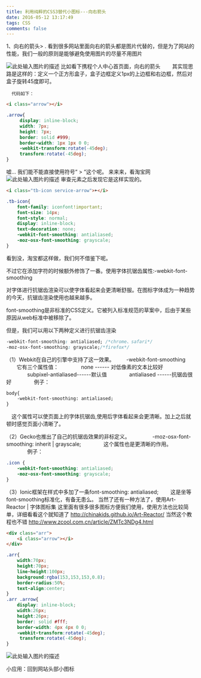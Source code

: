 ```yaml
---
title: 利用纯粹的CSS3替代小图标---向右箭头
date: 2016-05-12 13:17:49
tags: CSS
comments: false
---
```


1、向右的箭头>  .
 看到很多网站里面向右的箭头都是图片代替的，但是为了网站的性能，我们一般的原则是能够避免使用图片的尽量不用图片
<!-- more -->
![此处输入图片的描述][1]
比如看下携程个人中心首页面，向右的箭头
　　其实现思路是这样的：定义一个正方形盒子，盒子边框定义1px的上边框和右边框，然后对盒子旋转45度即可。

      代码如下：
```html
<i class="arrow"></i>
```
```css
.arrow{
     display: inline-block;
     width: 7px;
     height: 7px;
     border: solid #999;
     border-width: 1px 1px 0 0;
     -webkit-transform:rotate(-45deg);
     transform:rotate(-45deg);
}
```
嘘...
我们能不能直接使用符号“ > “这个呢。
来来来，看淘宝网 
![此处输入图片的描述][2]
审查元素之后发现它是这样实现的。
```html
<i class="tb-icon service-arrow">➤</i>
```
```css
.tb-icon{
    font-family: iconfont!important;
    font-size: 14px;
    font-style: normal;
    display: inline-block;
    text-decoration: none;
    -webkit-font-smoothing: antialiased;
    -moz-osx-font-smoothing: grayscale;
}
```
看到没，淘宝都这样做，我们何不借鉴下呢。

不过它在添加字符的时候额外修饰了一番。使用字体抗锯齿属性:-webkit-font-smoothing

对字体进行抗锯齿渲染可以使字体看起来会更清晰舒服。在图标字体成为一种趋势的今天，抗锯齿渲染使用也越来越多。

font-smoothing是非标准的CSS定义。它被列入标准规范的草案中，后由于某些原因从web标准中被移除了。

但是，我们可以用以下两种定义进行抗锯齿渲染
```css
-webkit-font-smoothing: antialiased; /*chrome、safari*/
-moz-osx-font-smoothing: grayscale;/*firefox*/
```
（1）Webkit在自己的引擎中支持了这一效果。
　　-webkit-font-smoothing
　　它有三个属性值：
　　　　none ------ 对低像素的文本比较好
　　　　subpixel-antialiased------默认值
　　　　antialiased ------抗锯齿很好
　　　　例子：
```html
body{
    -webkit-font-smoothing: antialiased;
}
```
　这个属性可以使页面上的字体抗锯齿,使用后字体看起来会更清晰。加上之后就顿时感觉页面小清晰了。

（2）Gecko也推出了自己的抗锯齿效果的非标定义。
　　　　-moz-osx-font-smoothing: inherit | grayscale;
　　　　这个属性也是更清晰的作用。
　　　　例子：
```css
.icon {
    -webkit-font-smoothing: antialiased;
    -moz-osx-font-smoothing: grayscale;
}
```
（3）Ionic框架在样式中多加了一条font-smoothing: antialiased;
　　这是坐等font-smoothing标准化，有备无患么。
当然了还有一种方法了，使用Art-Reactor | 字体图标集 这里面有很多很多图标方便我们使用，使用方法也比较简单，详细看看这个就知道了 
http://chinakids.github.io/Art-Reactor/   当然这个教程也不错 http://www.zcool.com.cn/article/ZMTc3NDg4.html
```html
<div class="arr">
    <i class="arrow"></i>
</div>
```
```css
.arr{
    width:70px;
    height:70px;
    line-height:100px;
    background:rgba(153,153,153,0.8);
    border-radius:50%;
    text-align:center;
}
.arr .arrow{
    display: inline-block;
    width:26px;
    height:26px;
    border: solid #fff;
    border-width: 4px 4px 0 0;
    -webkit-transform:rotate(-45deg);
     transform:rotate(-45deg);
}
```
![此处输入图片的描述][3]
 

小应用：回到网站头部小图标　　　　
　　　　


  [1]: http://images2015.cnblogs.com/blog/986385/201607/986385-20160706162126202-73429815.png
  [2]: http://images2015.cnblogs.com/blog/986385/201607/986385-20160706163926796-488668722.png
  [3]: http://images2015.cnblogs.com/blog/986385/201607/986385-20160706172536233-81859514.png